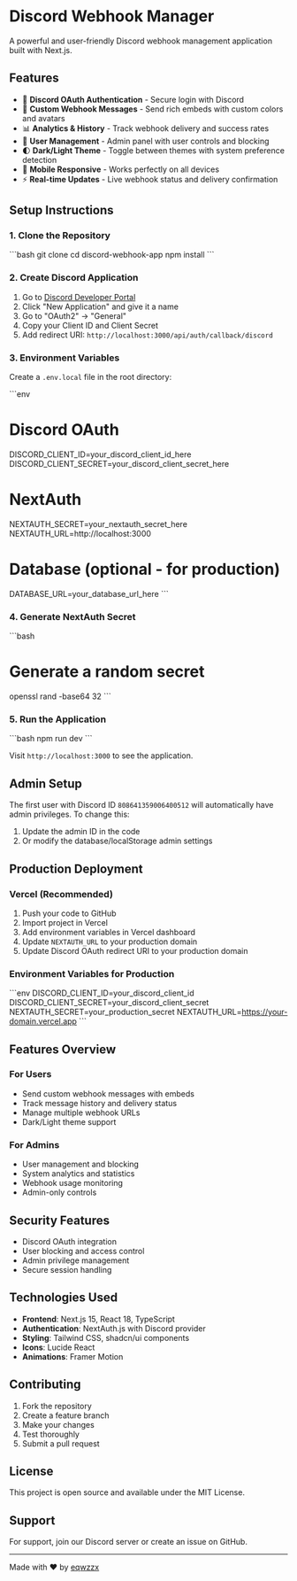 # Discord Webhook Manager

A powerful and user-friendly Discord webhook management application built with Next.js.

## Features

- 🔐 **Discord OAuth Authentication** - Secure login with Discord
- 📨 **Custom Webhook Messages** - Send rich embeds with custom colors and avatars
- 📊 **Analytics & History** - Track webhook delivery and success rates
- 👥 **User Management** - Admin panel with user controls and blocking
- 🌓 **Dark/Light Theme** - Toggle between themes with system preference detection
- 📱 **Mobile Responsive** - Works perfectly on all devices
- ⚡ **Real-time Updates** - Live webhook status and delivery confirmation

## Setup Instructions

### 1. Clone the Repository
\`\`\`bash
git clone <repository-url>
cd discord-webhook-app
npm install
\`\`\`

### 2. Create Discord Application
1. Go to [Discord Developer Portal](https://discord.com/developers/applications)
2. Click "New Application" and give it a name
3. Go to "OAuth2" → "General"
4. Copy your Client ID and Client Secret
5. Add redirect URI: `http://localhost:3000/api/auth/callback/discord`

### 3. Environment Variables
Create a `.env.local` file in the root directory:

\`\`\`env
# Discord OAuth
DISCORD_CLIENT_ID=your_discord_client_id_here
DISCORD_CLIENT_SECRET=your_discord_client_secret_here

# NextAuth
NEXTAUTH_SECRET=your_nextauth_secret_here
NEXTAUTH_URL=http://localhost:3000

# Database (optional - for production)
DATABASE_URL=your_database_url_here
\`\`\`

### 4. Generate NextAuth Secret
\`\`\`bash
# Generate a random secret
openssl rand -base64 32
\`\`\`

### 5. Run the Application
\`\`\`bash
npm run dev
\`\`\`

Visit `http://localhost:3000` to see the application.

## Admin Setup

The first user with Discord ID `808641359006400512` will automatically have admin privileges. To change this:

1. Update the admin ID in the code
2. Or modify the database/localStorage admin settings

## Production Deployment

### Vercel (Recommended)
1. Push your code to GitHub
2. Import project in Vercel
3. Add environment variables in Vercel dashboard
4. Update `NEXTAUTH_URL` to your production domain
5. Update Discord OAuth redirect URI to your production domain

### Environment Variables for Production
\`\`\`env
DISCORD_CLIENT_ID=your_discord_client_id
DISCORD_CLIENT_SECRET=your_discord_client_secret
NEXTAUTH_SECRET=your_production_secret
NEXTAUTH_URL=https://your-domain.vercel.app
\`\`\`

## Features Overview

### For Users
- Send custom webhook messages with embeds
- Track message history and delivery status
- Manage multiple webhook URLs
- Dark/Light theme support

### For Admins
- User management and blocking
- System analytics and statistics
- Webhook usage monitoring
- Admin-only controls

## Security Features

- Discord OAuth integration
- User blocking and access control
- Admin privilege management
- Secure session handling

## Technologies Used

- **Frontend**: Next.js 15, React 18, TypeScript
- **Authentication**: NextAuth.js with Discord provider
- **Styling**: Tailwind CSS, shadcn/ui components
- **Icons**: Lucide React
- **Animations**: Framer Motion

## Contributing

1. Fork the repository
2. Create a feature branch
3. Make your changes
4. Test thoroughly
5. Submit a pull request

## License

This project is open source and available under the MIT License.

## Support

For support, join our Discord server or create an issue on GitHub.

---

Made with ❤️ by [eqwzzx](https://eqwzzx.fun)
